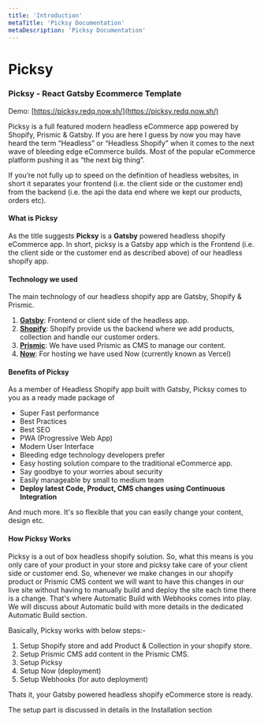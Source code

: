 ```yaml
---
title: 'Introduction'
metaTitle: 'Picksy Documentation'
metaDescription: 'Picksy Documentation'
---
```


# Picksy

### Picksy - React Gatsby Ecommerce Template

Demo: [https://picksy.redq.now.sh/](https://picksy.redq.now.sh/)

Picksy is a full featured modern headless eCommerce app powered by Shopify, Prismic & Gatsby. If you are here I guess by now you may have heard the term “Headless” or “Headless Shopify” when it comes to the next wave of bleeding edge eCommerce builds. Most of the popular eCommerce platform pushing it as “the next big thing”.

If you’re not fully up to speed on the definition of headless websites, in short it separates your frontend (i.e. the client side or the customer end) from the backend (i.e. the api the data end where we kept our products, orders etc).

#### What is Picksy

As the title suggests **Picksy** is a **Gatsby** powered headless shopify eCommerce app. In short, picksy is a Gatsby app which is the Frontend \(i.e. the client side or the customer end as described above\) of our headless shopify app.

#### Technology we used

The main technology of our headless shopify app are Gatsby, Shopify & Prismic.

1. [**Gatsby**](https://www.gatsbyjs.org/): Frontend or client side of the headless app.
2. [**Shopify**](https://www.shopify.com/): Shopify provide us the backend where we add products, collection and handle our customer orders.
3. [**Prismic**](https://prismic.io/): We have used Prismic as CMS to manage our content.
4. [**Now**](https://vercel.com/): For hosting we have used Now \(currently known as Vercel\)

#### Benefits of Picksy

As a member of Headless Shopify app built with Gatsby, Picksy comes to you as a ready made package of

- Super Fast performance
- Best Practices
- Best SEO
- PWA \(Progressive Web App\)
- Modern User Interface
- Bleeding edge technology developers prefer
- Easy hosting solution compare to the traditional eCommerce app.
- Say goodbye to your worries about security
- Easily manageable by small to medium team
- **Deploy latest Code, Product, CMS changes using Continuous Integration**

And much more. It's so flexible that you can easily change your content, design etc.

#### How Picksy Works

Picksy is a out of box headless shopify solution. So, what this means is you only care of your product in your store and picksy take care of your client side or customer end. So, whenever we make changes in our shopify product or Prismic CMS content we will want to have this changes in our live site without having to manually build and deploy the site each time there is a change. That's where Automatic Build with Webhooks comes into play. We will discuss about Automatic build with more details in the dedicated Automatic Build section.

Basically, Picksy works with below steps:-

1. Setup Shopify store and add Product & Collection in your shopify store.
2. Setup Prismic CMS add content in the Prismic CMS.
3. Setup Picksy
4. Setup Now \(deployment\)
5. Setup Webhooks \(for auto deployment\)

Thats it, your Gatsby powered headless shopify eCommerce store is ready.

The setup part is discussed in details in the Installation section
